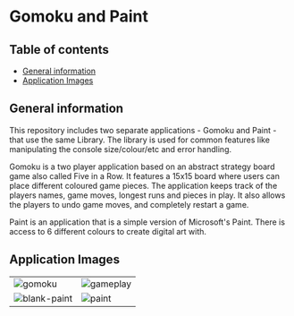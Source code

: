 # Gomoku and Paint
## Table of contents
* [General information](#general-information)
* [Application Images](#application-images)


## General information
This repository includes two separate applications - Gomoku and Paint - that use the same Library. The library is used for common features like manipulating the console size/colour/etc and error handling.

Gomoku is a two player application based on an abstract strategy board game also called Five in a Row. It features a 15x15 board where users can place different coloured game pieces. The application keeps track of the players names, game moves, longest runs and pieces in play. It also allows the players to undo game moves, and completely restart a game.

Paint is an application that is a simple version of Microsoft's Paint. There is access to 6 different colours to create digital art with.

## Application Images

|  |  |
| --- | ---|
| ![gomoku](https://user-images.githubusercontent.com/46612347/99760606-11778680-2ac2-11eb-9e5f-0b5010c5364e.JPG) |![gameplay](https://user-images.githubusercontent.com/46612347/99760605-11778680-2ac2-11eb-8dde-234a811e97d4.JPG) |
| ![blank-paint](https://user-images.githubusercontent.com/46612347/99760602-10465980-2ac2-11eb-94de-20839fa72e91.JPG) | ![paint](https://user-images.githubusercontent.com/46612347/99760607-12101d00-2ac2-11eb-8722-795ed66a922b.JPG)|
